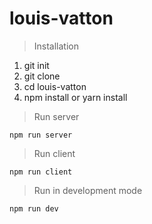 # louis-vatton

>Installation
1. git init
2. git clone
3. cd louis-vatton
4. npm install or yarn install


>Run server
```
npm run server
```

>Run client
```
npm run client
```
>Run in development mode
```
npm run dev
```
